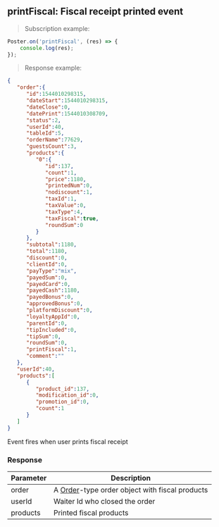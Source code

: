 ## printFiscal: Fiscal receipt printed event 

> Subscription example:

```javascript
Poster.on('printFiscal', (res) => {
    console.log(res);
});
```

> Response example:

```json
{
   "order":{
      "id":1544010298315,
      "dateStart":1544010298315,
      "dateClose":0,
      "datePrint":1544010308709,
      "status":2,
      "userId":40,
      "tableId":5,
      "orderName":77629,
      "guestsCount":3,
      "products":{
         "0":{
            "id":137,
            "count":1,
            "price":1180,
            "printedNum":0,
            "nodiscount":1,
            "taxId":1,
            "taxValue":0,
            "taxType":4,
            "taxFiscal":true,
            "roundSum":0
         }
      },
      "subtotal":1180,
      "total":1180,
      "discount":0,
      "clientId":0,
      "payType":"mix",
      "payedSum":0,
      "payedCard":0,
      "payedCash":1180,
      "payedBonus":0,
      "approvedBonus":0,
      "platformDiscount":0,
      "loyaltyAppId":0,
      "parentId":0,
      "tipIncluded":0,
      "tipSum":0,
      "roundSum":0,
      "printFiscal":1,
      "comment":""
   },
   "userId":40,
   "products":[
      {
         "product_id":137,
         "modification_id":0,
         "promotion_id":0,
         "count":1
      }
   ]
}
```

Event fires when user prints fiscal receipt 

### Response

Parameter | Description
--------- | -----------
order | A [Order](/en/docs/v3/pos/types/order)-type order object with fiscal products
userId | Waiter Id who closed the order 
products | Printed fiscal products 
